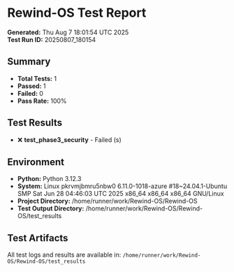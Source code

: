 # Rewind-OS Test Report

**Generated:** Thu Aug  7 18:01:54 UTC 2025  
**Test Run ID:** 20250807_180154

## Summary

- **Total Tests:** 1
- **Passed:** 1
- **Failed:** 0
- **Pass Rate:** 100%

## Test Results

- ❌ **test_phase3_security** - Failed (s)

## Environment

- **Python:** Python 3.12.3
- **System:** Linux pkrvmjbmru5nbw0 6.11.0-1018-azure #18~24.04.1-Ubuntu SMP Sat Jun 28 04:46:03 UTC 2025 x86_64 x86_64 x86_64 GNU/Linux
- **Project Directory:** /home/runner/work/Rewind-OS/Rewind-OS
- **Test Output Directory:** /home/runner/work/Rewind-OS/Rewind-OS/test_results

## Test Artifacts

All test logs and results are available in: `/home/runner/work/Rewind-OS/Rewind-OS/test_results`
